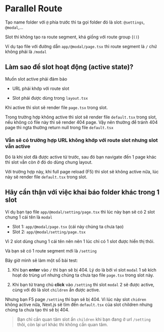 # Parallel Route

Tạo name folder với `@` phía trước thì ta gọi folder đó là slot: `@settings`, `@modal`,...

Slot thì không tạo ra route segment, khá giống với route group (`()`)

Ví dụ tạo file với đường dẫn `app/@modal/page.tsx` thì route segment là `/` chứ không phải là `/modal`

## Làm sao để slot hoạt động (active state)?

Muốn slot active phải đảm bảo

-   URL phải khớp với route slot

-   Slot phải được dùng trong `layout.tsx`

Khi active thì slot sẽ render file `page.tsx` trong slot.

Trong trường hợp không active thì slot sẽ render file `default.tsx` trong slot, nếu không có file này thì sẽ render 404 page. Vậy nên thường để tránh 404 page thì ngta thường return null trong file `default.tsx`

### Vẫn sẽ có trường hợp URL không khớp với route slot nhưng slot vẫn active

Đó là khi slot đã được active từ trước, sau đó bạn navigate đến 1 page khác thì slot vẫn còn ở đó do dùng chung layout.

Với trường hợp này, khi full page reload (F5) thì slot sẽ không active nữa, lúc này sẽ render file `default.tsx` trong slot.

## Hãy cẩn thận với việc khai báo folder khác trong 1 slot

Ví dụ bạn tạo file `app/@modal/setting/page.tsx` thì lúc này bạn sẽ có 2 slot chung 1 cái tên là `modal`

-   Slot 1: `app/@modal/page.tsx` (cái này chúng ta chưa tạo)
-   Slot 2: `app/@modal/setting/page.tsx`

Vì 2 slot dùng chung 1 cái tên nên nên 1 lúc chỉ có 1 slot được hiển thị thôi.

Và bạn sẽ có 1 route segment mới là `/setting`

Bây giờ mình sẽ làm một số bài test:

1. Khi bạn **enter** vào `/` thì bạn sẽ bị 404. Lý do là bởi vì slot `modal` 1 sẽ kích hoạt do trùng url nhưng chúng ta chưa tạo file `page.tsx` trong slot này.

2. Khi bạn từ trang chủ **click** vào `/setting` thì slot `modal` 2 sẽ được active, cùng với đó là slot `children` ẩn được active.

Nhưng bạn F5 page `/setting` thì bạn sẽ bị 404. Vì lúc này slot `chidren` không active nữa, Next.js sẽ tìm đến `default.tsx` của slot children nhưng chúng ta chưa tạo thì sẽ bị 404.

> Bạn chỉ cần quan tâm slot ẩn `children` khi bạn đang ở url `/setting` thôi, còn lại url khác thì không cần quan tâm.
